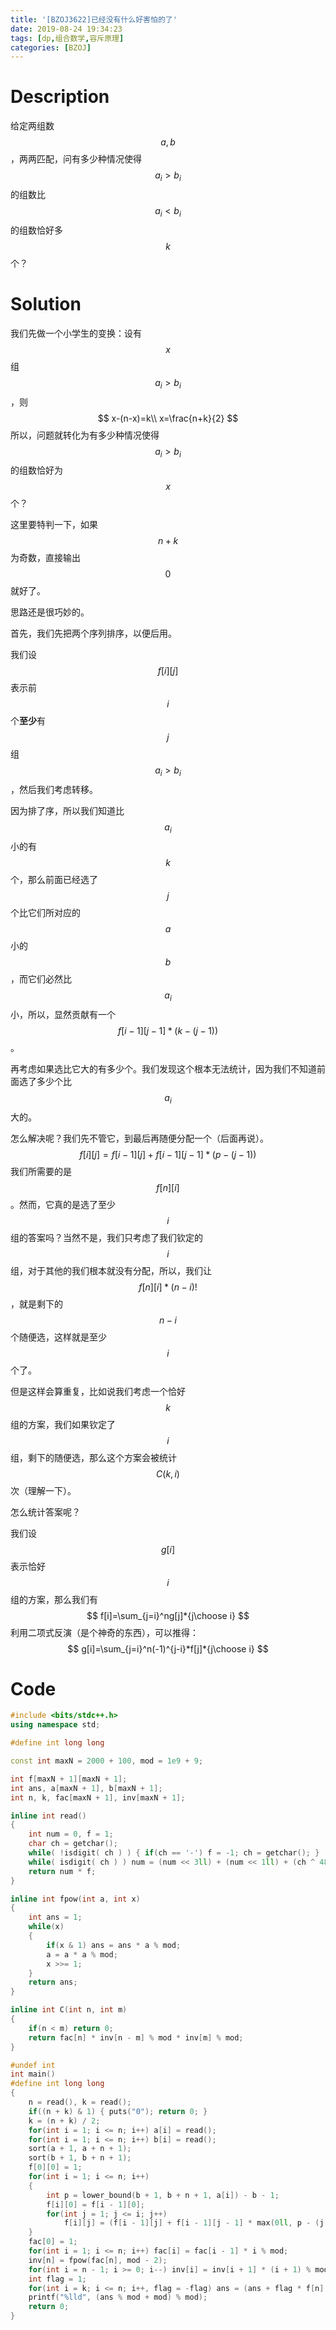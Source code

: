 ```yaml
---
title: '[BZOJ3622]已经没有什么好害怕的了'
date: 2019-08-24 19:34:23
tags: [dp,组合数学,容斥原理]
categories: [BZOJ]
---
```


# Description

给定两组数$$a,b$$，两两匹配，问有多少种情况使得$$a_i>b_i$$的组数比$$a_i<b_i$$的组数恰好多$$k$$个？

<!--more-->

# Solution

我们先做一个小学生的变换：设有$$x$$组$$a_i>b_i$$，则
$$
x-(n-x)=k\\
x=\frac{n+k}{2}
$$
所以，问题就转化为有多少种情况使得$$a_i>b_i$$的组数恰好为$$x$$个？

这里要特判一下，如果$$n+k$$为奇数，直接输出$$0$$就好了。

思路还是很巧妙的。

首先，我们先把两个序列排序，以便后用。

我们设$$f[i][j]$$表示前$$i$$个**至少**有$$j$$组$$a_i>b_i$$，然后我们考虑转移。

因为排了序，所以我们知道比$$a_i$$小的有$$k$$个，那么前面已经选了$$j$$个比它们所对应的$$a$$小的$$b$$，而它们必然比$$a_i$$小，所以，显然贡献有一个$$f[i-1][j-1]*(k-(j-1))$$。

再考虑如果选比它大的有多少个。我们发现这个根本无法统计，因为我们不知道前面选了多少个比$$a_i$$大的。

怎么解决呢？我们先不管它，到最后再随便分配一个（后面再说）。
$$
f[i][j]=f[i-1][j]+f[i-1][j-1]*(p-(j-1))
$$
我们所需要的是$$f[n][i]$$。然而，它真的是选了至少$$i$$组的答案吗？当然不是，我们只考虑了我们钦定的$$i$$组，对于其他的我们根本就没有分配，所以，我们让$$f[n][i]*(n-i)!$$，就是剩下的$$n-i$$个随便选，这样就是至少$$i$$个了。

但是这样会算重复，比如说我们考虑一个恰好$$k$$组的方案，我们如果钦定了$$i$$组，剩下的随便选，那么这个方案会被统计$$C(k,i)$$次（理解一下）。

怎么统计答案呢？

我们设$$g[i]$$表示恰好$$i$$组的方案，那么我们有
$$
f[i]=\sum_{j=i}^ng[j]*{j\choose i}
$$
利用二项式反演（是个神奇的东西），可以推得：
$$
g[i]=\sum_{j=i}^n(-1)^{j-i}*f[j]*{j\choose i}
$$

# Code

```c++
#include <bits/stdc++.h>
using namespace std;

#define int long long

const int maxN = 2000 + 100, mod = 1e9 + 9;

int f[maxN + 1][maxN + 1];
int ans, a[maxN + 1], b[maxN + 1];
int n, k, fac[maxN + 1], inv[maxN + 1];

inline int read()
{
    int num = 0, f = 1;
    char ch = getchar();
    while( !isdigit( ch ) ) { if(ch == '-') f = -1; ch = getchar(); }
    while( isdigit( ch ) ) num = (num << 3ll) + (num << 1ll) + (ch ^ 48), ch = getchar();
    return num * f;
}

inline int fpow(int a, int x)
{
    int ans = 1;
    while(x)
    {
        if(x & 1) ans = ans * a % mod;
        a = a * a % mod;
        x >>= 1;
    }
    return ans;
}

inline int C(int n, int m)
{
    if(n < m) return 0;
    return fac[n] * inv[n - m] % mod * inv[m] % mod;
}

#undef int
int main()
#define int long long
{
    n = read(), k = read();
    if((n + k) & 1) { puts("0"); return 0; }
    k = (n + k) / 2;
    for(int i = 1; i <= n; i++) a[i] = read();
    for(int i = 1; i <= n; i++) b[i] = read();
    sort(a + 1, a + n + 1);
    sort(b + 1, b + n + 1);
    f[0][0] = 1;
    for(int i = 1; i <= n; i++)
    {
        int p = lower_bound(b + 1, b + n + 1, a[i]) - b - 1;
        f[i][0] = f[i - 1][0];
        for(int j = 1; j <= i; j++)
            f[i][j] = (f[i - 1][j] + f[i - 1][j - 1] * max(0ll, p - (j - 1)) % mod) % mod;
    }
    fac[0] = 1;
    for(int i = 1; i <= n; i++) fac[i] = fac[i - 1] * i % mod;
    inv[n] = fpow(fac[n], mod - 2);
    for(int i = n - 1; i >= 0; i--) inv[i] = inv[i + 1] * (i + 1) % mod;
    int flag = 1;
    for(int i = k; i <= n; i++, flag = -flag) ans = (ans + flag * f[n][i] * fac[n - i] % mod * C(i, k) % mod) % mod;
    printf("%lld", (ans % mod + mod) % mod); 
    return 0;
} 
```

